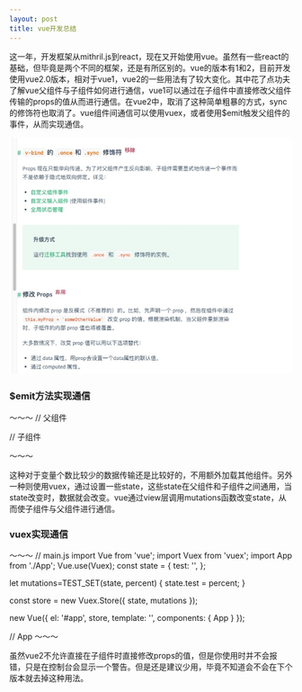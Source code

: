 ```yaml
---
layout: post
title: vue开发总结
---
```


这一年，开发框架从mithril.js到react，现在又开始使用vue。虽然有一些react的基础，但毕竟是两个不同的框架，还是有所区别的。vue的版本有1和2，目前开发使用vue2.0版本，相对于vue1，vue2的一些用法有了较大变化。其中花了点功夫了解vue父组件与子组件如何进行通信，vue1可以通过在子组件中直接修改父组件传输的props的值从而进行通信。在vue2中，取消了这种简单粗暴的方式，sync的修饰符也取消了。vue组件间通信可以使用vuex，或者使用$emit触发父组件的事件，从而实现通信。

![props](/img/vueProps.jpeg)

### $emit方法实现通信
～～～
// 父组件
<template>
    <div>
        <Test @changge-info="changeParents" :tableData="tableData"></Test>
    </div>
</template>
<script>
    import Test from '@/components/Test';
    export default {
        data () {
            return {
            tableData: [],
            };
        },
        components: {
            Test,
        },
        mounted() {
        },
        methods: {
        changeParents(type,value) {
           this[type] = value;
        }
        }
    }
</script>

// 子组件
<template>
    <div>
        <button @click="changeData"></button>
    </div>
</template>
<script>
export default {
	data () {
            return {
            	list:[1,2,3]
            };
    },
	methods: {
		changeData(){
        this.$emit('changge-info','tableData',list);
         } 
    },
    props: ['tableData'],
}
</script>
～～～

这种对于变量个数比较少的数据传输还是比较好的，不用额外加载其他组件。另外一种则使用vuex，通过设置一些state，这些state在父组件和子组件之间通用，当state改变时，数据就会改变。vue通过view层调用mutations函数改变state，从而使子组件与父组件进行通信。

### vuex实现通信
～～～
// main.js
import Vue from 'vue';
import Vuex from 'vuex';
import App from './App';
Vue.use(Vuex);
const state = {
  test: '',
  };

let mutations=TEST_SET(state, percent) {
    state.test = percent;
  }

const store = new Vuex.Store({
  state,
  mutations
});

new Vue({
  el: '#app',
  store,
  template: '<App/>',
  components: {
    App
  }
});

// App
<template>
<div>
  <div id="app">
  </div>
   <div @click="may">{{test}}
   </div>
  </div>
</template>
<script type="text/javascript">
import {
  mapState,
  mapMutations
} from 'vuex';
export default {
  computed: {
    ...mapState(['test'])
  },
  data() {
    return {
    };
  },
  methods: {
  	...mapMutations(['TEST_SET']),
   may(){
    this.TEST_SET('nnn');
   }
  }
}
  </script>
～～～



虽然vue2不允许直接在子组件时直接修改props的值，但是你使用时并不会报错，只是在控制台会显示一个警告。但是还是建议少用，毕竟不知道会不会在下个版本就去掉这种用法。

